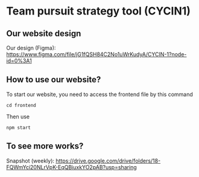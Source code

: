 # Team pursuit strategy tool (CYCIN1)

## Our website design

Our design (Figma): https://www.figma.com/file/jG1fQSH84C2No1uWrKudyA/CYCIN-1?node-id=0%3A1



## How to use our website?

To start our website, you need to access the frontend file by this command
```
cd frontend
```

Then use 

```
npm start
```


## To see more works?

Snapshot (weekly): https://drive.google.com/drive/folders/18-FQWmYci20NLrVpK-EqQBiuxkYO2pAB?usp=sharing

